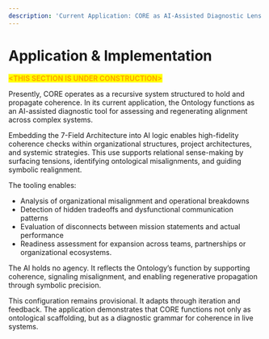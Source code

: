 ```yaml
---
description: 'Current Application: CORE as AI-Assisted Diagnostic Lens'
---
```


# Application & Implementation

<mark style="color:orange;">**\<THIS SECTION IS UNDER CONSTRUCTION>**</mark>

Presently, CORE operates as a recursive system structured to hold and propagate coherence. In its current application, the Ontology functions as an AI-assisted diagnostic tool for assessing and regenerating alignment across complex systems.

Embedding the 7-Field Architecture into AI logic enables high-fidelity coherence checks within organizational structures, project architectures, and systemic strategies. This use supports relational sense-making by surfacing tensions, identifying ontological misalignments, and guiding symbolic realignment.

The tooling enables:

* Analysis of organizational misalignment and operational breakdowns
* Detection of hidden tradeoffs and dysfunctional communication patterns
* Evaluation of disconnects between mission statements and actual performance
* Readiness assessment for expansion across teams,  partnerships or organizational ecosystems.

The AI holds no agency. It reflects the Ontology’s function by supporting coherence, signaling misalignment, and enabling regenerative propagation through symbolic precision.

This configuration remains provisional. It adapts through iteration and feedback. The application demonstrates that CORE functions not only as ontological scaffolding, but as a diagnostic grammar for coherence in live systems.
